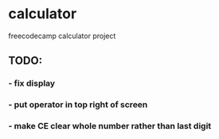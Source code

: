 # calculator
freecodecamp calculator project
## TODO: 
### - fix display
### - put operator in top right of screen
### - make CE clear whole number rather than last digit
